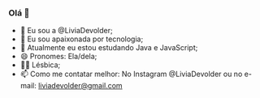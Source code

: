 ### Olá 👋

- 👋 Eu sou a @LiviaDevolder;
- 🤖 Eu sou apaixonada por tecnologia;
- 🌱 Atualmente eu estou estudando Java e JavaScript;
- 😄 Pronomes: Ela/dela;
- 🏳️‍🌈 Lésbica;
- 📫 Como me contatar melhor: No Instagram @LiviaDevolder ou no e-mail: liviadevolder@gmail.com
<!--
**LiviaDevolder/LiviaDevolder** is a ✨ _special_ ✨ repository because its `README.md` (this file) appears on your GitHub profile.

Here are some ideas to get you started:

- 🔭 I’m currently working on ...
- 🌱 I’m currently learning ...
- 👯 I’m looking to collaborate on ...
- 🤔 I’m looking for help with ...
- 💬 Ask me about ...
- 📫 How to reach me: ...
- 😄 Pronouns: ...
- ⚡ Fun fact: ...
-->
